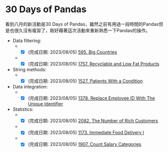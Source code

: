 # 30 Days of Pandas
看到八月的新活動是30 Days of Pandas，雖然之前有用過一段時間的Pandas但是也很久沒有複習了，剛好藉著這次活動來重新熟悉一下Pandas的操作。  
  
* Data filtering:  
  * -[x] (完成日期: 2023/08/05) <a href="595/Big_Countries.ipynb">595. Big Countries </a> 
  * -[x] (完成日期: 2023/08/05) <a href="1757/Recyclable_and_Low_Fat_Products.ipynb">1757. Recyclable and Low Fat Products </a> 

* String methods:
  * -[x] (完成日期: 2023/08/05) <a href="1527/Patients_With_a_Condition.ipynb">1527. Patients With a Condition </a> 

* Data integration:  
  * -[x] (完成日期: 2023/08/05) <a href="1378/Replace_Employee_ID_With_The_Unique_Identifier.ipynb">1378. Replace Employee ID With The Unique Identifier </a> 

* Statistics:  
  * -[x] (完成日期: 2023/08/05) <a href="2082/The_Number_of_Rich_Customers.ipynb">2082. The Number of Rich Customers </a> 
  * -[x] (完成日期: 2023/08/05) <a href="1173/Immediate_Food_Delivery_I.ipynb">1173. Immediate Food Delivery I </a> 
  * -[x] (完成日期: 2023/08/05) <a href="1907/Count_Salary_Categories.ipynb">1907. Count Salary Categories </a> 
